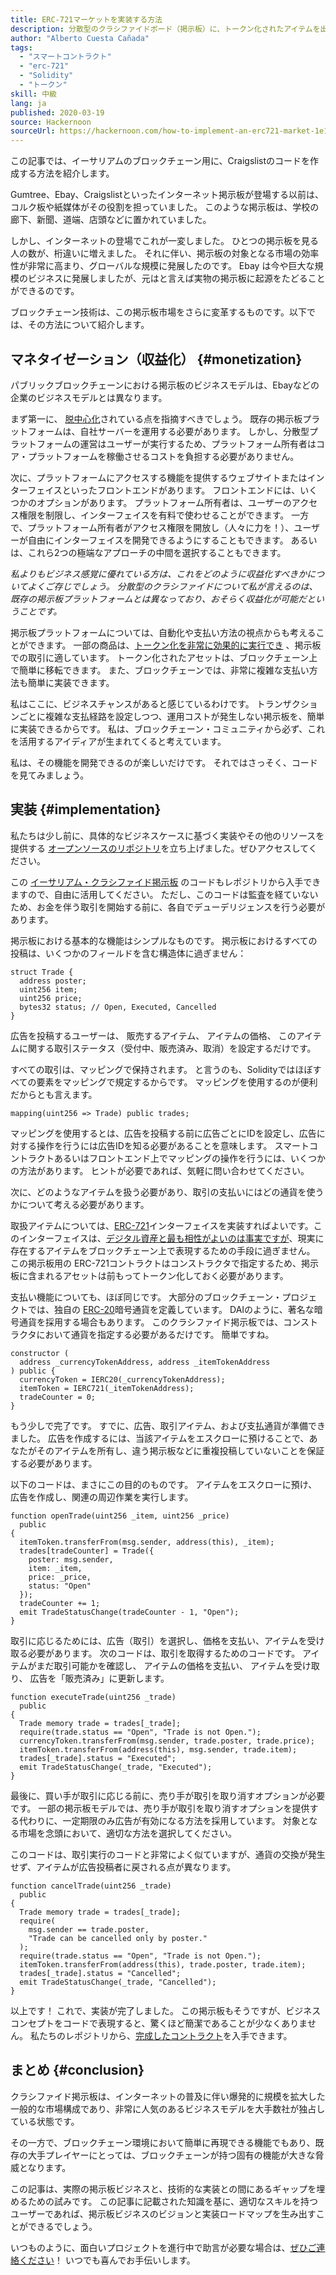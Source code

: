 ```yaml
---
title: ERC-721マーケットを実装する方法
description: 分散型のクラシファイドボード（掲示板）に、トークン化されたアイテムを出品する方法
author: "Alberto Cuesta Cañada"
tags:
  - "スマートコントラクト"
  - "erc-721"
  - "Solidity"
  - "トークン"
skill: 中級
lang: ja
published: 2020-03-19
source: Hackernoon
sourceUrl: https://hackernoon.com/how-to-implement-an-erc721-market-1e1a32j9
---
```


この記事では、イーサリアムのブロックチェーン用に、Craigslistのコードを作成する方法を紹介します。

Gumtree、Ebay、Craigslistといったインターネット掲示板が登場する以前は、コルク板や紙媒体がその役割を担っていました。 このような掲示板は、学校の廊下、新聞、道端、店頭などに置かれていました。

しかし、インターネットの登場でこれが一変しました。 ひとつの掲示板を見る人の数が、桁違いに増えました。 それに伴い、掲示板の対象となる市場の効率性が非常に高まり、グローバルな規模に発展したのです。 Ebay は今や巨大な規模のビジネスに発展しましたが、元はと言えば実物の掲示板に起源をたどることができるのです。

ブロックチェーン技術は、この掲示板市場をさらに変革するものです。以下では、その方法について紹介します。

## マネタイゼーション（収益化） {#monetization}

パブリックブロックチェーンにおける掲示板のビジネスモデルは、Ebayなどの企業のビジネスモデルとは異なります。

まず第一に、 [脱中心化](/developers/docs/web2-vs-web3/)されている点を指摘すべきでしょう。 既存の掲示板プラットフォームは、自社サーバーを運用する必要があります。 しかし、分散型プラットフォームの運営はユーザーが実行するため、プラットフォーム所有者はコア・プラットフォームを稼働させるコストを負担する必要がありません。

次に、プラットフォームにアクセスする機能を提供するウェブサイトまたはインターフェイスといったフロントエンドがあります。 フロントエンドには、いくつかのオプションがあります。 プラットフォーム所有者は、ユーザーのアクセス権限を制限し、インターフェイスを有料で使わせることができます。 一方で、プラットフォーム所有者がアクセス権限を開放し（人々に力を！）、ユーザーが自由にインターフェイスを開発できるようにすることもできます。 あるいは、これら2つの極端なアプローチの中間を選択することもできます。

_私よりもビジネス感覚に優れている方は、これをどのように収益化すべきかについてよくご存じでしょう。 分散型のクラシファイドについて私が言えるのは、既存の掲示板プラットフォームとは異なっており、おそらく収益化が可能だということです。_

掲示板プラットフォームについては、自動化や支払い方法の視点からも考えることができます。 一部の商品は、[トークン化を非常に効果的に実行でき](https://hackernoon.com/tokenization-of-digital-assets-g0ffk3v8s?ref=hackernoon.com) 、掲示板での取引に適しています。 トークン化されたアセットは、ブロックチェーン上で簡単に移転できます。 また、ブロックチェーンでは、非常に複雑な支払い方法も簡単に実装できます。

私はここに、ビジネスチャンスがあると感じているわけです。 トランザクションごとに複雑な支払経路を設定しつつ、運用コストが発生しない掲示板を、簡単に実装できるからです。 私は、ブロックチェーン・コミュニティから必ず、これを活用するアイディアが生まれてくると考えています。

私は、その機能を開発できるのが楽しいだけです。 それではさっそく、コードを見てみましょう。

## 実装 {#implementation}

私たちは少し前に、具体的なビジネスケースに基づく実装やその他のリソースを提供する [オープンソースのリポジトリ](https://github.com/HQ20/contracts?ref=hackernoon.com)を立ち上げました。ぜひアクセスしてください。

この [イーサリアム・クラシファイド掲示板](https://github.com/HQ20/contracts/tree/master/contracts/classifieds?ref=hackernoon.com) のコードもレポジトリから入手できますので、自由に活用してください。 ただし、このコードは監査を経ていないため、お金を伴う取引を開始する前に、各自でデューデリジェンスを行う必要があります。

掲示板における基本的な機能はシンプルなものです。 掲示板におけるすべての投稿は、いくつかのフィールドを含む構造体に過ぎません：

```solidity
struct Trade {
  address poster;
  uint256 item;
  uint256 price;
  bytes32 status; // Open, Executed, Cancelled
}
```

広告を投稿するユーザーは、 販売するアイテム、 アイテムの価格、 このアイテムに関する取引ステータス（受付中、販売済み、取消）を設定するだけです。

すべての取引は、マッピングで保持されます。 と言うのも、Solidityではほぼすべての要素をマッピングで規定するからです。 マッピングを使用するのが便利だからとも言えます。

```solidity
mapping(uint256 => Trade) public trades;
```

マッピングを使用するとは、広告を投稿する前に広告ごとにIDを設定し、広告に対する操作を行うには広告IDを知る必要があることを意味します。 スマートコントラクトあるいはフロントエンド上でマッピングの操作を行うには、いくつかの方法があります。 ヒントが必要であれば、気軽に問い合わせてください。

次に、どのようなアイテムを扱う必要があり、取引の支払いにはどの通貨を使うかについて考える必要があります。

取扱アイテムについては、[ERC-721](https://github.com/OpenZeppelin/openzeppelin-contracts/blob/master/contracts/token/ERC721/IERC721.sol?ref=hackernoon.com)インターフェイスを実装すればよいです。このインターフェイスは、[デジタル資産と最も相性がよいのは事実ですが](https://hackernoon.com/tokenization-of-digital-assets-g0ffk3v8s?ref=hackernoon.com)、現実に存在するアイテムをブロックチェーン上で表現するための手段に過ぎません。 この掲示板用の ERC-721コントラクトはコンストラクタで指定するため、掲示板に含まれるアセットは前もってトークン化しておく必要があります。

支払い機能についても、ほぼ同じです。 大部分のブロックチェーン・プロジェクトでは、独自の [ERC-20](https://github.com/OpenZeppelin/openzeppelin-contracts/blob/master/contracts/token/ERC20/ERC20.sol?ref=hackernoon.com)暗号通貨を定義しています。 DAIのように、著名な暗号通貨を採用する場合もあります。 このクラシファイド掲示板では、コンストラクタにおいて通貨を指定する必要があるだけです。 簡単ですね。

```solidity
constructor (
  address _currencyTokenAddress, address _itemTokenAddress
) public {
  currencyToken = IERC20(_currencyTokenAddress);
  itemToken = IERC721(_itemTokenAddress);
  tradeCounter = 0;
}
```

もう少しで完了です。 すでに、広告、取引アイテム、および支払通貨が準備できました。 広告を作成するには、当該アイテムをエスクローに預けることで、あなたがそのアイテムを所有し、違う掲示板などに重複投稿していないことを保証する必要があります。

以下のコードは、まさにこの目的のものです。 アイテムをエスクローに預け、広告を作成し、関連の周辺作業を実行します。

```solidity
function openTrade(uint256 _item, uint256 _price)
  public
{
  itemToken.transferFrom(msg.sender, address(this), _item);
  trades[tradeCounter] = Trade({
    poster: msg.sender,
    item: _item,
    price: _price,
    status: "Open"
  });
  tradeCounter += 1;
  emit TradeStatusChange(tradeCounter - 1, "Open");
}
```

取引に応じるためには、広告（取引）を選択し、価格を支払い、アイテムを受け取る必要があります。 次のコードは、取引を取得するためのコードです。 アイテムがまだ取引可能かを確認し、 アイテムの価格を支払い、 アイテムを受け取り、 広告を「販売済み」に更新します。

```solidity
function executeTrade(uint256 _trade)
  public
{
  Trade memory trade = trades[_trade];
  require(trade.status == "Open", "Trade is not Open.");
  currencyToken.transferFrom(msg.sender, trade.poster, trade.price);
  itemToken.transferFrom(address(this), msg.sender, trade.item);
  trades[_trade].status = "Executed";
  emit TradeStatusChange(_trade, "Executed");
}
```

最後に、買い手が取引に応じる前に、売り手が取引を取り消すオプションが必要です。 一部の掲示板モデルでは、売り手が取引を取り消すオプションを提供する代わりに、一定期限のみ広告が有効になる方法を採用しています。 対象となる市場を念頭において、適切な方法を選択してください。

このコードは、取引実行のコードと非常によく似ていますが、通貨の交換が発生せず、アイテムが広告投稿者に戻される点が異なります。

```solidity
function cancelTrade(uint256 _trade)
  public
{
  Trade memory trade = trades[_trade];
  require(
    msg.sender == trade.poster,
    "Trade can be cancelled only by poster."
  );
  require(trade.status == "Open", "Trade is not Open.");
  itemToken.transferFrom(address(this), trade.poster, trade.item);
  trades[_trade].status = "Cancelled";
  emit TradeStatusChange(_trade, "Cancelled");
}
```

以上です！ これで、実装が完了しました。 この掲示板もそうですが、ビジネスコンセプトをコードで表現すると、驚くほど簡潔であることが少なくありません。 私たちのレポジトリから、[完成したコントラクト](https://github.com/HQ20/contracts/blob/master/contracts/classifieds/Classifieds.sol)を入手できます。

## まとめ {#conclusion}

クラシファイド掲示板は、インターネットの普及に伴い爆発的に規模を拡大した一般的な市場構成であり、非常に人気のあるビジネスモデルを大手数社が独占している状態です。

その一方で、ブロックチェーン環境において簡単に再現できる機能でもあり、既存の大手プレイヤーにとっては、ブロックチェーンが持つ固有の機能が大きな脅威となります。

この記事は、実際の掲示板ビジネスと、技術的な実装との間にあるギャップを埋めるための試みです。 この記事に記載された知識を基に、適切なスキルを持つユーザーであれば、掲示板ビジネスのビジョンと実装ロードマップを生み出すことができるでしょう。

いつものように、面白いプロジェクトを進行中で助言が必要な場合は、[ぜひご連絡ください](https://albertocuesta.es/)！ いつでも喜んでお手伝いします。
